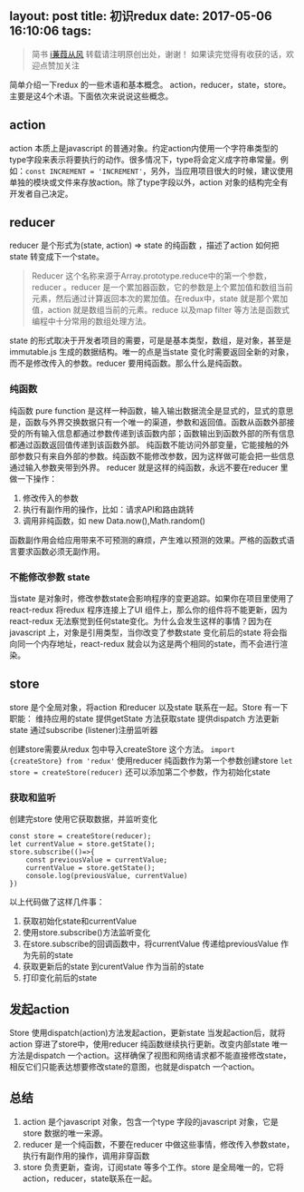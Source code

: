 layout: post
title: 初识redux
date: 2017-05-06 16:10:06
tags:
---
> 简书 [i蒹葭从风](http://www.jianshu.com/u/1578eaace5b4)
转载请注明原创出处，谢谢！
如果读完觉得有收获的话，欢迎点赞加关注

简单介绍一下redux 的一些术语和基本概念。 action，reducer，state，store。主要是这4个术语。下面依次来说说这些概念。


## action
action 本质上是javascript 的普通对象。约定action内使用一个字符串类型的type字段来表示将要执行的动作。很多情况下，type将会定义成字符串常量。例如：`const INCREMENT = 'INCREMENT'`，另外，当应用项目很大的时候，建议使用单独的模块或文件来存放action。除了type字段以外，action 对象的结构完全有开发者自己决定。
## reducer
reducer 是个形式为(state, action) => state 的纯函数 ，描述了action 如何把state 转变成下一个state。
> Reducer  这个名称来源于Array.prototype.reduce中的第一个参数，reducer 。reducer 是一个累加器函数，它的参数是上个累加值和数组当前元素，然后通过计算返回本次的累加值。在redux中，state 就是那个累加值，action 就是数组当前的元素。reduce 以及map filter 等方法是函数式编程中十分常用的数组处理方法。
<!-- more -->
state 的形式取决于开发者项目的需要，可是是基本类型，数组，是对象，甚至是immutable.js 生成的数据结构。唯一的点是当state 变化时需要返回全新的对象，而不是修改传入的参数。reducer 要用纯函数。那么什么是纯函数。
### 纯函数
纯函数 pure function 是这样一种函数，输入输出数据流全是显式的，显式的意思是，函数与外界交换数据只有一个唯一的渠道，参数和返回值。函数从函数外部接受的所有输入信息都通过参数传递到该函数内部；函数输出到函数外部的所有信息都通过函数返回值传递到该函数外部。
纯函数不能访问外部变量，它能接触的外部参数只有来自外部的参数。纯函数不能修改参数，因为这样做可能会把一些信息通过输入参数夹带到外界。
reducer 就是这样的纯函数，永远不要在reducer 里做一下操作：
1. 修改传入的参数
2. 执行有副作用的操作，比如：请求API和路由跳转
3. 调用非纯函数，如 new Data.now(),Math.random()

函数副作用会给应用带来不可预测的麻烦，产生难以预测的效果。严格的函数式语言要求函数必须无副作用。
### 不能修改参数 state
当state 是对象时，修改参数state会影响程序的变更追踪。如果你在项目里使用了react-redux 将redux 程序连接上了UI 组件上，那么你的组件将不能更新，因为react-redux 无法察觉到任何state变化。为什么会发生这样的事情？因为在javascript 上，对象是引用类型，当你改变了参数state 变化前后的state 将会指向同一个内存地址，react-redux 就会以为这是两个相同的state，而不会进行渲染。
## store
store 是个全局对象，将action 和reducer 以及state 联系在一起。Store 有一下职能：
维持应用的state
提供getState 方法获取state
提供dispatch 方法更新state
通过subscribe (listener)注册监听器

创建store需要从redux 包中导入createStore 这个方法。
`import  {createStore} from 'redux'` 
使用reducer 纯函数作为第一个参数创建store
`let store = createStore(reducer)`
还可以添加第二个参数，作为初始化state
### 获取和监听
创建完store 使用它获取数据，并监听变化
```
const store = createStore(reducer);
let currentValue = store.getState();
store.subscribe(()=>{
    const previousValue = currentValue;
    currentValue = store.getState();
    console.log(previousValue, currentValue)
})
```
以上代码做了这样几件事：
1. 获取初始化state和currentValue
2. 使用store.subscribe()方法监听变化
3. 在store.subscribe的回调函数中，将currentValue 传递给previousValue 作为先前的state
4. 获取更新后的state 到curentValue 作为当前的state
5. 打印变化前后的state

## 发起action
Store 使用dispatch(action)方法发起action，更新state
当发起action后，就将action 穿进了store中，使用reducer 纯函数继续执行更新。改变内部state 唯一方法是dispatch 一个action。这样确保了视图和网络请求都不能直接修改state，相反它们只能表达想要修改state的意图，也就是dispatch 一个action。

## 总结
1. action 是个javascript 对象，包含一个type 字段的javascript 对象，它是store 数据的唯一来源。
2. reducer 是一个纯函数，不要在reducer 中做这些事情，修改传入参数state，执行有副作用的操作，调用非穿函数
3. store 负责更新，查询，订阅state 等多个工作。store 是全局唯一的，它将action，reducer，state联系在一起。